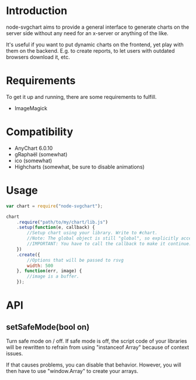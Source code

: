 Introduction
============
node-svgchart aims to provide a general interface to generate charts on the server side without any need for an x-server or anything of the like.

It's useful if you want to put dynamic charts on the frontend, yet play with them on the backend. E.g. to create reports, to let users with outdated browsers download it, etc.

Requirements
============
To get it up and running, there are some requirements to fulfill.

* ImageMagick

Compatibility
=============
* AnyChart 6.0.10
* gRaphaël (somewhat)
* ico (somewhat)
* Highcharts (somewhat, be sure to disable animations)

Usage
=====
```javascript
var chart = require("node-svgchart");

chart
    .require("path/to/my/chart/lib.js")
    .setup(function(e, callback) {
    	//Setup chart using your library. Write to #chart.
    	//Note: The global object is still "global", so explicitly access "e.window".
        //IMPORTANT: You have to call the callback to make it continue. 
    })
    .create({
    	//Options that will be passed to rsvg
    	width: 500
    }, function(err, image) {
    	//image is a buffer.
    });
```

API
===

setSafeMode(bool on)
--------------------
Turn safe mode on / off. If safe mode is off, the script code of your libraries will be rewritten to refrain from using "instanceof Array" because of context issues.

If that causes problems, you can disable that behavior. However, you will then have to use "window.Array" to create your arrays.